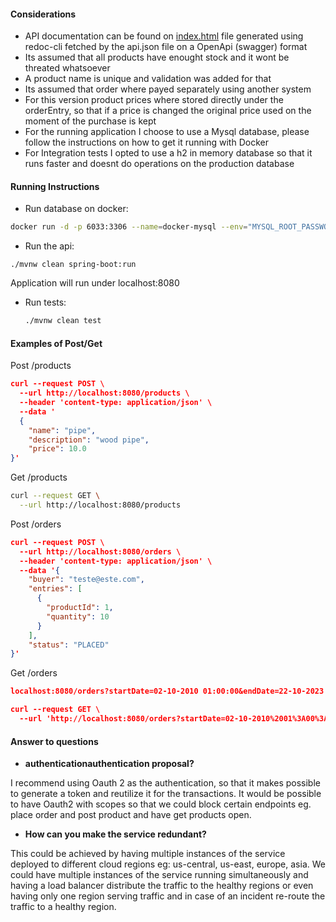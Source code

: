 
#### Considerations

- API documentation can be found on [index.html](index.html) file generated using redoc-cli fetched by the api.json file on a OpenApi (swagger) format
- Its assumed that all products have enought stock and it wont be threated whatsoever
- A product name is unique and validation was added for that
- Its assumed that order where payed separately using another system
- For this version product prices where stored directly under the orderEntry, so that if a price is changed the original price used on the moment of the purchase is kept
- For the running application I choose to use a Mysql database, please follow the instructions on how to get it running with Docker
- For Integration tests I opted to use a h2 in memory database so that it runs faster and doesnt do operations on the production database

#### Running Instructions
 - Run database on docker:
 ```bash
 docker run -d -p 6033:3306 --name=docker-mysql --env="MYSQL_ROOT_PASSWORD=root" --env="MYSQL_PASSWORD=root" --env="MYSQL_DATABASE=api_database" mysql:5.7
 ```

 - Run the api:
  ```
  ./mvnw clean spring-boot:run
  ```
Application will run under localhost:8080
 - Run tests:
   ```bash
   ./mvnw clean test
   ```

#### Examples of Post/Get

Post  /products
```json
curl --request POST \
  --url http://localhost:8080/products \
  --header 'content-type: application/json' \
  --data '
  {
    "name": "pipe",
    "description": "wood pipe",
    "price": 10.0
}'
```

Get /products
```bash
curl --request GET \
  --url http://localhost:8080/products
```

Post  /orders
```json
curl --request POST \
  --url http://localhost:8080/orders \
  --header 'content-type: application/json' \
  --data '{
    "buyer": "teste@este.com",
    "entries": [
      {
        "productId": 1,
        "quantity": 10
      }
    ],
    "status": "PLACED"
}'
```

Get /orders
```json
localhost:8080/orders?startDate=02-10-2010 01:00:00&endDate=22-10-2023 00:00:00

curl --request GET \
  --url 'http://localhost:8080/orders?startDate=02-10-2010%2001%3A00%3A00&endDate=22-10-2023%2000%3A00%3A00'
  ```


#### Answer to questions
 - **authenticationauthentication proposal?**

 I recommend using Oauth 2 as the authentication, so that it makes possible to generate a token and reutilize it for the transactions. It would be possible to have Oauth2 with scopes so that we could block certain endpoints eg. place order and post product and have get products open.
 - **How can you make the service redundant?**

 This could be achieved by having multiple instances of the service deployed to different cloud regions eg: us-central, us-east, europe, asia. We could have multiple instances of the service running simultaneously and having a load balancer distribute the traffic to the healthy regions or even having only one region serving traffic and in case of an incident re-route the traffic to a healthy region.
